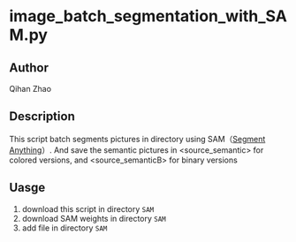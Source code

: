 # image_batch_segmentation_with_SAM.py

## Author
Qihan Zhao

## Description
This script batch segments pictures in <source> directory using SAM（[Segment Anything](https://github.com/facebookresearch/segment-anything)）.
And save the semantic pictures in <source_semantic> for colored versions, and <source_semanticB> for binary versions

## Uasge
1. download this script in directory `SAM`
2. download SAM weights in directory `SAM`
3. add <source> file in directory `SAM`
